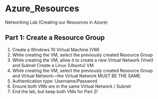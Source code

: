 # Azure_Resources
 Networking Lab (Creating our Resources in Azure)
 
## Part 1: Create a Resource Group
1. Create a Windows 10 Virtual Machine (VM)
2. While creating the VM, select the previously created Resource Group
3. While creating the VM, allow it to create a new Virtual Network (Vnet) and Subnet
   Create a Linux (Ubuntu) VM
4. While creating the VM, select the previously created Resource Group and Virtual Network—the Virtual Network MUST BE THE SAME.
5. Authentication type: Username/Password
6. Ensure both VMs are in the same Virtual Network / Subnet
7. End the lab, but keep both VMs for Part 2!


